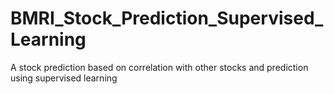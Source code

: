 # BMRI_Stock_Prediction_Supervised_Learning
A stock prediction based on correlation with other stocks and prediction using supervised learning
